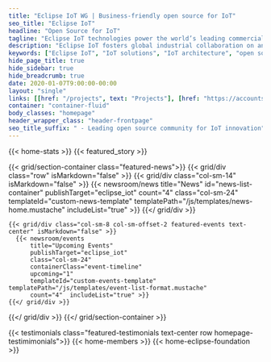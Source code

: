 ```yaml
---
title: "Eclipse IoT WG | Business-friendly open source for IoT"
seo_title: "Eclipse IoT"
headline: "Open Source for IoT"
tagline: "Eclipse IoT technologies power the world’s leading commercial IoT solutions."
description: "Eclipse IoT fosters global industrial collaboration on an end-to-end secure and flexible IoT architecture fully focused on open source software"
keywords: ["Eclipse IoT", "IoT solutions", "IoT architecture", "open source software"]
hide_page_title: true
hide_sidebar: true
hide_breadcrumb: true
date: 2020-01-07T9:00:00-00:00
layout: "single"
links: [[href: "/projects", text: "Projects"], [href: "https://accounts.eclipse.org/contact/membership/iot", text: "Join Us"]]
container: "container-fluid"
body_classes: "homepage"
header_wrapper_class: "header-frontpage"
seo_title_suffix: " - Leading open source community for IoT innovation"
---
```


{{< home-stats >}}
{{< featured_story >}}

{{< grid/section-container class="featured-news">}}
  {{< grid/div class="row" isMarkdown="false" >}}
    {{< grid/div class="col-sm-14" isMarkdown="false" >}}
      {{< newsroom/news
          title="News"
          id="news-list-container"
          publishTarget="eclipse_iot"
          count="4"
          class="col-sm-24"
          templateId="custom-news-template" templatePath="/js/templates/news-home.mustache"
          includeList="true" >}}
    {{</ grid/div >}}

    {{< grid/div class="col-sm-8 col-sm-offset-2 featured-events text-center" isMarkdown="false" >}}
      {{< newsroom/events
          title="Upcoming Events"
          publishTarget="eclipse_iot"
          class="col-sm-24"
          containerClass="event-timeline"
          upcoming="1"
          templateId="custom-events-template" templatePath="/js/templates/event-list-format.mustache"
          count="4"  includeList="true" >}}
    {{</ grid/div >}}
   {{</ grid/div >}}
{{</ grid/section-container >}}


{{< testimonials class="featured-testimonials text-center row homepage-testimimonials">}}
{{< home-members >}}
{{< home-eclipse-foundation >}}